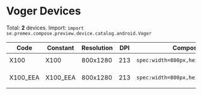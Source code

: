 # Voger Devices

Total: **2** devices. Import: `import se.premex.compose.preview.device.catalog.android.Voger`

| Code | Constant | Resolution | DPI | Compose Spec | Preview Usage |
|------|----------|------------|-----|-------------|---------------|
| X100 | X100 | 800x1280 | 213 | `spec:width=800px,height=1280px,dpi=213` | `@Preview(device = Voger.X100)` |
| X100_EEA | X100_EEA | 800x1280 | 213 | `spec:width=800px,height=1280px,dpi=213` | `@Preview(device = Voger.X100_EEA)` |

<!-- Generated automatically. Do not edit manually. -->
